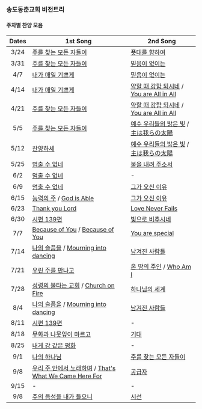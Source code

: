 ### 송도동춘교회 비전트리

#### 주차별 찬양 모음

| Dates | 1st Song | 2nd Song | 
| :-------------: | ------------- | ------------- |
| 3/24     | [주를 찾는 모든 자들이](https://www.youtube.com/watch?v=Fi2waeWY18g) |   [푯대를 향하여](https://www.youtube.com/watch?v=KAIuTUg7iR4)  |
| 3/31     | [주를 찾는 모든 자들이](https://www.youtube.com/watch?v=Fi2waeWY18g) |   [믿음이 없이는](https://www.youtube.com/watch?v=Y0Uiss0-ukc)  |
| 4/7      | [내가 매일 기쁘게](https://www.youtube.com/watch?v=E4Um3NSZDMI)  |   [믿음이 없이는](https://www.youtube.com/watch?v=g5n4uSXddAk)  |
| 4/14     | [내가 매일 기쁘게](https://www.youtube.com/watch?v=E4Um3NSZDMI)  |   [약할 때 강함 되시네](https://www.youtube.com/watch?v=kcKkK5GPIqo) / [You are All in All](https://www.youtube.com/watch?v=kV_QvpP0M3E)  |
| 4/21     | [주를 찾는 모든 자들이](https://www.youtube.com/watch?v=Fi2waeWY18g) |   [약할 때 강함 되시네](https://www.youtube.com/watch?v=kcKkK5GPIqo) / [You are All in All](https://www.youtube.com/watch?v=kV_QvpP0M3E) |
| 5/5      | [주를 찾는 모든 자들이](https://www.youtube.com/watch?v=Fi2waeWY18g) |   [예수 우리들의 밝은 빛](https://www.youtube.com/watch?v=U2FI3vdoTY8) / [主は我らの太陽](https://www.youtube.com/watch?v=ZWktcXSPVCY)   |
| 5/12     | [찬양하세](https://www.youtube.com/watch?v=2nFmqhrLFOo) |   [예수 우리들의 밝은 빛](https://www.youtube.com/watch?v=U2FI3vdoTY8) / [主は我らの太陽](https://www.youtube.com/watch?v=ZWktcXSPVCY)  |
| 5/25     | [멈출 수 없네](https://www.youtube.com/watch?v=Qnz9ipvpsNs)  |   [불을 내려 주소서](https://www.youtube.com/watch?v=V3B3ZtPeP28)  |
| 6/2      | [멈출 수 없네](https://www.youtube.com/watch?v=Qnz9ipvpsNs)  |  -  |
| 6/9      | [멈출 수 없네](https://www.youtube.com/watch?v=Qnz9ipvpsNs) |   [그가 오신 이유](https://www.youtube.com/watch?v=6MCaECq6Czg&t=144s)  |
| 6/15     | [능력의 주](https://www.youtube.com/watch?v=PuQ87jWNsro) / [God is Able](https://www.youtube.com/watch?v=-MJx3S7K6no)  |   [그가 오신 이유](https://www.youtube.com/watch?v=6MCaECq6Czg&t=144s)  |
| 6/23     | [Thank you Lord](https://www.youtube.com/watch?v=-558u13QeN8) | [Love Never Fails](https://www.youtube.com/watch?v=kdFH0iSBU9I)  |
| 6/30     | [시편 139편](https://www.youtube.com/watch?v=LoPVum0CFAY)  |   [빛으로 비추시네](https://www.youtube.com/watch?v=4KDP6E2Kezo) |
| 7/7      | [Because of You](https://www.youtube.com/watch?v=_aGend8Lhqs) / [Because of You](https://www.youtube.com/watch?v=lNPFFoZ_OTs) |   [You are special](https://www.youtube.com/watch?v=xuD6pJE3AYM)  |
| 7/14     | [나의 슬픔을](https://www.youtube.com/watch?v=mRMGcV02Lr4) / [Mourning into dancing](https://www.youtube.com/watch?v=8xl7uaY2sB0) |   [남겨진 사람들](https://www.youtube.com/watch?v=8pXJqCerqYI)  |
| 7/21     | [우린 주를 만나고](https://www.youtube.com/watch?v=WhIRtX3sejo)  |   [온 땅의 주인](https://www.youtube.com/watch?si=YXf4CO__DLi0UIMq&v=oyCnA2e7rfU&feature=youtu.be) / [Who Am I](https://www.youtube.com/watch?v=3rT8Re1EIQc)  |
| 7/28     | [성령의 불타는 교회](https://www.youtube.com/watch?v=kgTBGxIa-BU) / [Church on Fire](https://www.youtube.com/watch?v=JvxZmyRdVwg) | [하나님의 세계](https://www.youtube.com/watch?v=nUTvfKu7q3c) |
| 8/4     | [나의 슬픔을](https://www.youtube.com/watch?v=mRMGcV02Lr4) / [Mourning into dancing](https://www.youtube.com/watch?v=8xl7uaY2sB0) | [남겨진 사람들](https://www.youtube.com/watch?v=8pXJqCerqYI) |
| 8/11     | [시편 139편](https://www.youtube.com/watch?v=LoPVum0CFAY)  |  -  |
| 8/18     | [무화과 나뭇잎이 마르고](https://www.youtube.com/watch?v=-emuSXvMQH8)  | [기대](https://www.youtube.com/watch?v=uOUpjKfqQOY) |
| 8/25     | [내게 강 같은 평화](https://www.youtube.com/watch?v=kh87d5UPggE) |  -  |
| 9/1     | [나의 하나님](https://www.youtube.com/watch?v=evFTNQOrL3w) |  [주를 찾는 모든 자들이](https://www.youtube.com/watch?v=Fi2waeWY18g)  |
| 9/8     | [우리 주 안에서 노래하며](https://youtu.be/AC0ZECQEVXI?si=Opkm7i_SzpQx6WjU) / [That's What We Came Here For](https://www.youtube.com/watch?v=FKPIbawK_Co) |  [공급자](https://www.youtube.com/watch?v=Y1owMuZr9_Q) |
| 9/15     |   -  |  -  |
| 9/8     | [주의 음성을 내가 들으니](https://www.youtube.com/watch?v=1J4Vum7WuRs) |  [시선](https://www.youtube.com/watch?v=ri_2Mqo1y0U) |


